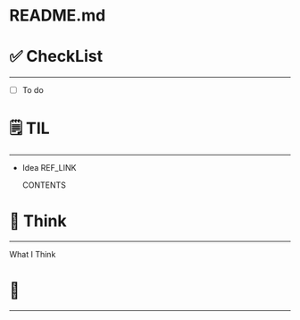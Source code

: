 # README.md

# ✅ CheckList

---

- [ ]  To do

# 🗒️ TIL

---

- Idea REF_LINK

    CONTENTS

# 💭 Think

---

What I Think

# 💭

---
